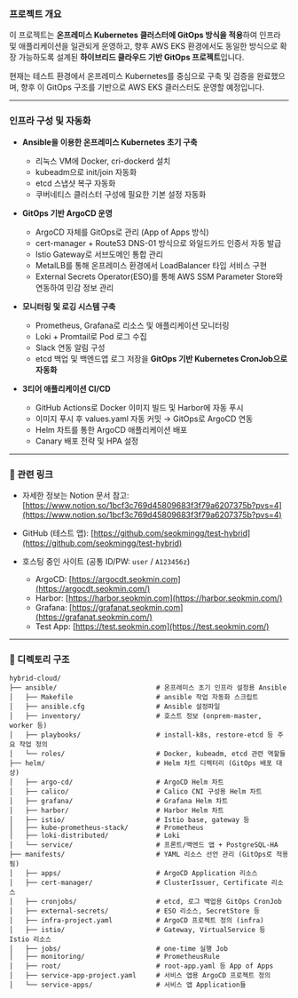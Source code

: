 ###  프로젝트 개요

이 프로젝트는 **온프레미스 Kubernetes 클러스터에 GitOps 방식을 적용**하여 인프라 및 애플리케이션을 일관되게 운영하고, 향후 AWS EKS 환경에서도 동일한 방식으로 확장 가능하도록 설계된 **하이브리드 클라우드 기반 GitOps 프로젝트**입니다.

현재는 테스트 환경에서 온프레미스 Kubernetes를 중심으로 구축 및 검증을 완료했으며, 향후 이 GitOps 구조를 기반으로 AWS EKS 클러스터도 운영할 예정입니다.

---

###  인프라 구성 및 자동화

- **Ansible을 이용한 온프레미스 Kubernetes 초기 구축**
    - 리눅스 VM에 Docker, cri-dockerd 설치
    - kubeadm으로 init/join 자동화
    - etcd 스냅샷 복구 자동화
    - 쿠버네티스 클러스터 구성에 필요한 기본 설정 자동화

- **GitOps 기반 ArgoCD 운영**
    - ArgoCD 자체를 GitOps로 관리 (App of Apps 방식)
    - cert-manager + Route53 DNS-01 방식으로 와일드카드 인증서 자동 발급
    - Istio Gateway로 서브도메인 통합 관리
    - MetalLB를 통해 온프레미스 환경에서 LoadBalancer 타입 서비스 구현
    - External Secrets Operator(ESO)를 통해 AWS SSM Parameter Store와 연동하여 민감 정보 관리

- **모니터링 및 로깅 시스템 구축**
    - Prometheus, Grafana로 리소스 및 애플리케이션 모니터링
    - Loki + Promtail로 Pod 로그 수집
    - Slack 연동 알림 구성
    - etcd 백업 및 백엔드앱 로그 저장을 **GitOps 기반 Kubernetes CronJob으로 자동화**

- **3티어 애플리케이션 CI/CD**
    - GitHub Actions로 Docker 이미지 빌드 및 Harbor에 자동 푸시
    - 이미지 푸시 후 values.yaml 자동 커밋 → GitOps로 ArgoCD 연동
    - Helm 차트를 통한 ArgoCD 애플리케이션 배포
    - Canary 배포 전략 및 HPA 설정

---

### 🔗 관련 링크

- 자세한 정보는 Notion 문서 참고: [https://www.notion.so/1bcf3c769d45809683f3f79a6207375b?pvs=4](https://www.notion.so/1bcf3c769d45809683f3f79a6207375b?pvs=4)
- GitHub (테스트 앱): [https://github.com/seokmingg/test-hybrid](https://github.com/seokmingg/test-hybrid)

- 호스팅 중인 사이트 (공통 ID/PW: `user` / `A123456z`)
    - ArgoCD: [https://argocdt.seokmin.com](https://argocdt.seokmin.com/)
    - Harbor: [https://harbor.seokmin.com](https://harbor.seokmin.com/)
    - Grafana: [https://grafanat.seokmin.com](https://grafanat.seokmin.com/)
    - Test App: [https://test.seokmin.com](https://test.seokmin.com/)

---

### 📁 디렉토리 구조

```plaintext
hybrid-cloud/
├── ansible/                         # 온프레미스 초기 인프라 설정용 Ansible
│   ├── Makefile                     # ansible 작업 자동화 스크립트
│   ├── ansible.cfg                  # Ansible 설정파일
│   ├── inventory/                   # 호스트 정보 (onprem-master, worker 등)
│   ├── playbooks/                   # install-k8s, restore-etcd 등 주요 작업 정의
│   └── roles/                       # Docker, kubeadm, etcd 관련 역할들
├── helm/                            # Helm 차트 디렉터리 (GitOps 배포 대상)
│   ├── argo-cd/                     # ArgoCD Helm 차트
│   ├── calico/                      # Calico CNI 구성용 Helm 차트
│   ├── grafana/                     # Grafana Helm 차트
│   ├── harbor/                      # Harbor Helm 차트
│   ├── istio/                       # Istio base, gateway 등
│   ├── kube-prometheus-stack/       # Prometheus
│   ├── loki-distributed/            # Loki 
│   └── service/                     # 프론트/백엔드 앱 + PostgreSQL-HA
├── manifests/                       # YAML 리소스 선언 관리 (GitOps로 적용됨)
│   ├── apps/                        # ArgoCD Application 리소스
│   ├── cert-manager/                # ClusterIssuer, Certificate 리소스
│   ├── cronjobs/                    # etcd, 로그 백업용 GitOps CronJob
│   ├── external-secrets/            # ESO 리소스, SecretStore 등
│   ├── infra-project.yaml           # ArgoCD 프로젝트 정의 (infra)
│   ├── istio/                       # Gateway, VirtualService 등 Istio 리소스
│   ├── jobs/                        # one-time 실행 Job
│   ├── monitoring/                  # PrometheusRule
│   ├── root/                        # root-app.yaml 등 App of Apps
│   ├── service-app-project.yaml     # 서비스 앱용 ArgoCD 프로젝트 정의
│   └── service-apps/                # 서비스 앱 Application들